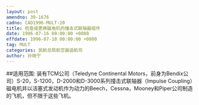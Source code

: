 ```yaml
---
layout: post
amendno: 39-1676
cadno: CAD1996-MULT-20
title: 检查或更换磁电机的撞击式联轴器组件
date: 1996-07-16 00:00:00 +0800
effdate: 1996-07-18 00:00:00 +0800
tag: MULT
categories: 民航总局航空器适航司
author: 孙晓宁
---
```


##适用范围:
装有TCM公司（Teledyne Continental Motors，前身为Bendix公司）S-20，S-1200，D-2000和D-3000系列撞击式联轴器（Impulse Coupling）磁电机并以活塞式发动机作为动力的Beech，Cessna，Mooney和Piper公司制造的飞机，但不限于这些飞机。

